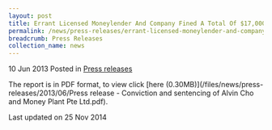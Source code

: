 ```yaml
---
layout: post
title: Errant Licensed Moneylender And Company Fined A Total Of $17,000 - Press Release
permalink: /news/press-releases/errant-licensed-moneylender-and-company-fined-a-total-of--17-000
breadcrumb: Press Releases
collection_name: news
---
```


10 Jun 2013 Posted in [Press releases](/news/press-releases)

The report is in PDF format, to view click [here (0.30MB)](/files/news/press-releases/2013/06/Press release - Conviction and sentencing of Alvin Cho and Money Plant Pte Ltd.pdf).

<p class="right-side-updated">Last updated on 25 Nov 2014</p>

